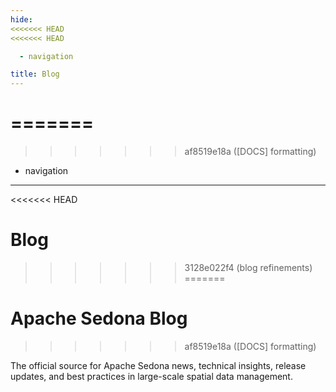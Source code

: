 ```yaml
---
hide:
<<<<<<< HEAD
<<<<<<< HEAD

  - navigation

title: Blog
---
```


<!--
# Licensed to the Apache Software Foundation (ASF) under one
# or more contributor license agreements.  See the NOTICE file
# distributed with this work for additional information
# regarding copyright ownership.  The ASF licenses this file
# to you under the Apache License, Version 2.0 (the
# "License"); you may not use this file except in compliance
# with the License.  You may obtain a copy of the License at
#
#   http://www.apache.org/licenses/LICENSE-2.0
#
# Unless required by applicable law or agreed to in writing,
# software distributed under the License is distributed on an
# "AS IS" BASIS, WITHOUT WARRANTIES OR CONDITIONS OF ANY
# KIND, either express or implied.  See the License for the
# specific language governing permissions and limitations
# under the License.
-->
=======
=======

>>>>>>> af8519e18a ([DOCS] formatting)
  - navigation

---

<<<<<<< HEAD
# Blog
>>>>>>> 3128e022f4 (blog refinements)
=======
# Apache Sedona Blog
>>>>>>> af8519e18a ([DOCS] formatting)

The official source for Apache Sedona news, technical insights, release updates, and best practices in large-scale spatial data management.
